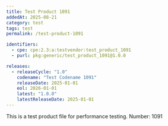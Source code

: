 ```yaml
---
title: Test Product 1091
addedAt: 2025-08-21
category: test
tags: test
permalink: /test-product-1091

identifiers:
  - cpe: cpe:2.3:a:testvendor:test_product_1091
  - purl: pkg:generic/test_product_1091@1.0.0

releases:
  - releaseCycle: "1.0"
    codename: "Test Codename 1091"
    releaseDate: 2025-01-01
    eol: 2026-01-01
    latest: "1.0.0"
    latestReleaseDate: 2025-01-01
---
```


This is a test product file for performance testing. Number: 1091
